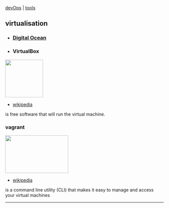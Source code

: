 [devOps](index.md) | [tools](../tools.md)

## virtualisation

- ### [Digital Ocean](digitalOcean.md)

- ### VirtualBox

<a href="https://www.virtualbox.org/"><img src="http://www.oracle.com/ocom/groups/public/@otn/documents/digitalasset/176619.png" height="120" width="120"></a>

- [wikipedia](https://en.wikipedia.org/wiki/VirtualBox)

is free software that will run the virtual machine.


### vagrant

<a href="https://www.vagrantup.com/"><img src="https://worldvectorlogo.com/logos/vagrant.svg"  height="120" width="200"></a>

- <a href='https://en.wikipedia.org/wiki/Vagrant_(software)'> wikipedia</a>

is a command line utility (CLI) that makes it easy to manage and access your virtual machines



---

<!-- See also -->
